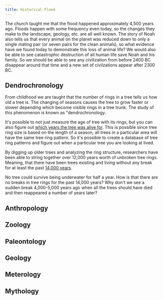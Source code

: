 ```yaml
---
title: Historical Flood
---
```


<RedTitleBar
  title="The Flood"
  subtitle="Concerns & Questions"
/>

<QuoteWithReference
  quote="The Flood of Noah’s day (2348 BC) was a year-long global catastrophe that destroyed the pre-Flood world, reshaped the continents, buried billions of creatures, and laid down the rock layers. It was God’s judgment on man’s wickedness and only eight righteous people, and representatives of every kind of land animal, were spared aboard the Ark."
  attribution="Answers in Genesis"
  source="AiG Website"
  link="https://answersingenesis.org/the-flood/"
/>

The church taught me that the flood happened approximately 4,500 years ago. Floods happen with some frequency even today, so the changes they make to the landscape, geology, etc. are all well known. The story of Noah also tells us that every animal on the planet was reduced down to only a single mating pair (or seven pairs for the clean animals), so what evidence have we found today to demonstrate this loss of animal life? We would also be able to see catastrophic destruction of all human life save Noah and his family. So we should be able to see any civilization from before 2400 BC disappear around that time and a new set of civilzations appear after 2300 BC.

## Dendrochronology

From childhood we are taught that the number of rings in a tree tells us how old a tree is. The changing of seasons causes the tree to grow faster or slower depending which become visible rings in a tree trunk. The study of this phenomenon is known as "dendrochronology.

<ImageWithCaption src="/images/Tree.ring.arp.jpg" title="Each ring represents a single year." />

It's possible to not just measure the age of tree with its rings, but you can also figure out [which years the tree was alive for](https://www.crowcanyon.org/index.php/dendrochronology). This is possible since tree ring size is based on the length of a season, all trees in a particular area will have the same tree ring pattern. So it's possible to create a database of tree ring patterns and figure out when a particular tree you are looking at lived. 

<ImageWithCaption src="/images/dendrochronology.jpg" />

By digging up older trees and analyzing the ring structure, researchers have been able to string together over 12,000 years worth of unbroken tree rings. Meaning, that there have been trees existing and living without any break for at least the past [14,000 years](https://www.asa3.org/ASA/PSCF/2018/PSCF6-18Davidson.pdf).

<ScriptureQuote 
  reference="GENESIS 7:21-24"
  quote="21: Every living thing that moved on land perished—birds, livestock, wild animals, all the creatures that swarm over the earth, and all mankind. 
  22: Everything on dry land that had the breath of life in its nostrils died. 
  23: Every living thing on the face of the earth was wiped out; people and animals and the creatures that move along the ground and the birds were wiped from the earth. Only Noah was left, and those with him in the ark.
  24: The waters flooded the earth for a hundred and fifty days."
/>

No tree could survive being underwater for half a year. How is that there are no breaks in tree rings for the past 14,000 years? Why don't we see a sudden break 4,000-5,000 years ago when all the trees should have died and then reappeared a number of years later?

## Anthropology

## Zoology

## Paleontology

## Geology

## Meterology

## Mythology
